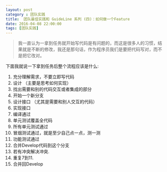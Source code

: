 ```yaml
---
layout: post
category : 团队实践
title:  团队最佳实践和 GuideLine 系列 (四)：如何做一个Feature
date: 2016-04-08 22:00:00
tags: [团队实践]
---
```


<style>
    .strong-bigger {
        font-size: 18px;
    }
    
    .post {
        font-family: 'lucida grande', 'lucida sans unicode', lucida, helvetica, 'Hiragino Sans GB', 'Microsoft YaHei', 'WenQuanYi Micro Hei', sans-serif;
        font-size: 16px;
    }
    
    .post-full h1 {
        background-color: #ccc;
        padding: 5px;
        margin-bottom: 10px;
        font-weight: bolder;
        color: #000;
        line-height: 1.8;
        text-rendering: optimizelegibility;
    }
    
    .post-full h2 {
        color: #333;
        padding: 5px;
        line-height: 1.6;
        padding-bottom: 5px;
        margin-bottom: 10px;
        font-weight: bolder;
    }
    
    .post-full h3 {
        padding: 5px;
        color: #000;
        border-bottom: dashed 1px #ccc;
        padding-bottom: 5px;
        margin-bottom: 10px;
        font-weight: bolder;
    }
    
    .post-full img {
        border: solid 5px #ccc;
        padding: 5px;
        border-radius: 5px;
        text-align: center;
        max-height: 400px;
    }
    
   .post-full ul,.post-full ol {
        margin-bottom: 20px;
        line-height: 27.2px;
        font-size: 16px;
    }
    
    .post-full ul li,.post-full ol li {
        line-height: 30px;
        font-size: 16px;
    }
    
    .post-full p {
        font-size: 16px;
    }
</style>

> 我一直认为一拿到任务就开始写代码是有问题的，而这是很多人的习惯，结果就是不断的修改，我还是那句话，作为程序员我们是要把代码写对，而不是把它改对。

下面我就说一下拿到任务后整个流程应该是什么:

1. 充分理解需求，不要立即写代码
2. 设计 （主要是思考如何实现）
3. 找出需要和别的代码交互或者集成的部分
4. 开始一个新分支
5. 设计接口 （尤其是需要和别人交互的代码）
6. 实现接口
7. 编译通过
8. 单元测试覆盖全代码
9. 所有单元测试通过
10. 冒烟测试通过，就是至少自己点一点，测一测
11. 功能测试通过
12. 合并Develop代码到这个分支
13. 若有冲突解决冲突.
14. 重复7到11.
15. 合并回Develop



    